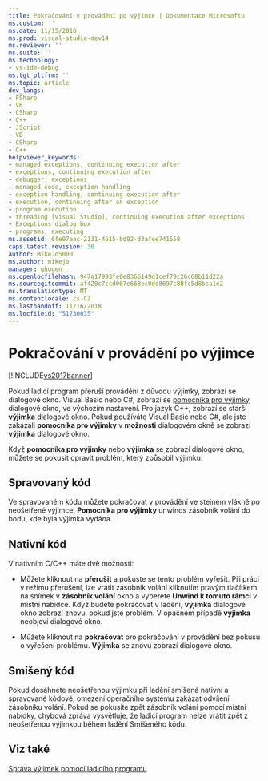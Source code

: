 ```yaml
---
title: Pokračování v provádění po výjimce | Dokumentace Microsoftu
ms.custom: ''
ms.date: 11/15/2016
ms.prod: visual-studio-dev14
ms.reviewer: ''
ms.suite: ''
ms.technology:
- vs-ide-debug
ms.tgt_pltfrm: ''
ms.topic: article
dev_langs:
- FSharp
- VB
- CSharp
- C++
- JScript
- VB
- CSharp
- C++
helpviewer_keywords:
- managed exceptions, continuing execution after
- exceptions, continuing execution after
- debugger, exceptions
- managed code, exception handling
- exception handling, continuing execution after
- execution, continuing after an exception
- program execution
- threading [Visual Studio], continuing execution after exceptions
- Exceptions dialog box
- programs, executing
ms.assetid: 6fe97aac-2131-4615-bd92-d3afee741558
caps.latest.revision: 30
author: MikeJo5000
ms.author: mikejo
manager: ghogen
ms.openlocfilehash: 947a17993fe0e8366149d1cef79c26c68b11d22a
ms.sourcegitcommit: af428c7ccd007e668ec0dd8697c88fc5d8bca1e2
ms.translationtype: MT
ms.contentlocale: cs-CZ
ms.lasthandoff: 11/16/2018
ms.locfileid: "51730035"
---
```

# <a name="continuing-execution-after-an-exception"></a>Pokračování v provádění po výjimce
[!INCLUDE[vs2017banner](../includes/vs2017banner.md)]

Pokud ladicí program přeruší provádění z důvodu výjimky, zobrazí se dialogové okno. Visual Basic nebo C#, zobrazí se [pomocníka pro výjimky](http://msdn.microsoft.com/library/992892ac-9d52-44cc-bf09-b44bfc5befeb) dialogové okno, ve výchozím nastavení. Pro jazyk C++, zobrazí se starší **výjimka** dialogové okno. Pokud používáte Visual Basic nebo C#, ale jste zakázali **pomocníka pro výjimky** v **možnosti** dialogovém okně se zobrazí **výjimka** dialogové okno.  
  
 Když **pomocníka pro výjimky** nebo **výjimka** se zobrazí dialogové okno, můžete se pokusit opravit problém, který způsobil výjimku.  
  
## <a name="managed-code"></a>Spravovaný kód  
 Ve spravovaném kódu můžete pokračovat v provádění ve stejném vlákně po neošetřené výjimce. **Pomocníka pro výjimky** unwinds zásobník volání do bodu, kde byla výjimka vydána.  
  
## <a name="native-code"></a>Nativní kód  
 V nativním C/C++ máte dvě možnosti:  
  
-   Můžete kliknout na **přerušit** a pokuste se tento problém vyřešit. Při práci v režimu přerušení, lze vrátit zásobník volání kliknutím pravým tlačítkem na snímek v **zásobník volání** okno a vyberete **Unwind k tomuto rámci** v místní nabídce. Když budete pokračovat v ladění, **výjimka** dialogové okno zobrazí znovu, pokud jste problém. V opačném případě **výjimka** neobjeví dialogové okno.  
  
-   Můžete kliknout na **pokračovat** pro pokračování v provádění bez pokusu o vyřešení problému. **Výjimka** se znovu zobrazí dialogové okno.  
  
## <a name="mixed-code"></a>Smíšený kód  
 Pokud dosáhnete neošetřenou výjimku při ladění smíšená nativní a spravované kódové, omezení operačního systému zakázat odvíjení zásobníku volání. Pokud se pokusíte zpět zásobník volání pomocí místní nabídky, chybová zpráva vysvětluje, že ladicí program nelze vrátit zpět z neošetřenou výjimkou během ladění Smíšeného kódu.  
  
## <a name="see-also"></a>Viz také  
 [Správa výjimek pomocí ladicího programu](../debugger/managing-exceptions-with-the-debugger.md)





